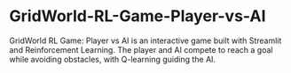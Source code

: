 # GridWorld-RL-Game-Player-vs-AI
GridWorld RL Game: Player vs AI is an interactive game built with Streamlit and Reinforcement Learning. The player and AI compete to reach a goal while avoiding obstacles, with Q-learning guiding the AI.
